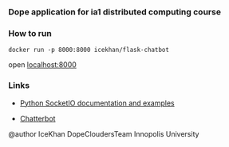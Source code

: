 ### Dope application for ia1 distributed computing course

### How to run

```
docker run -p 8000:8000 icekhan/flask-chatbot
```
open [localhost:8000](http://localhost:8000)


### Links
- [Python SocketIO documentation and examples](https://flask-socketio.readthedocs.io/en/latest/)

- [Chatterbot](https://github.com/gunthercox/ChatterBot)


@author IceKhan DopeCloudersTeam Innopolis University
